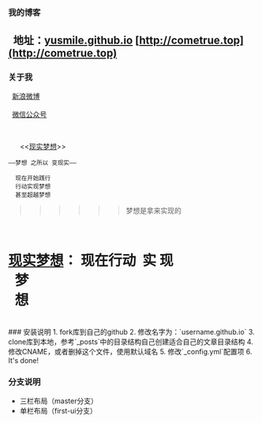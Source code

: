 ﻿### 我的博客
&nbsp;&nbsp;地址：[yusmile.github.io](http://yusmile.github.io)
	[http://cometrue.top](http://cometrue.top)
-------  
 

### 关于我
&nbsp;&nbsp;[新浪微博](http://weibo.com/1419491963) <br>  
&nbsp;&nbsp;[微信公众号](http://mp.weixin.qq.com/profile?src=3&timestamp=1476001418&ver=1&signature=rBJMn1rqlPiI8wy6UtBrnTBDEwQ7*zoZ5QE8NVwyP7YsuLK9Ji1HL1uFaLjUPxjcPz0zVlxikC4Uraas5OpizQ==)

<br>  



 
&nbsp;&nbsp;&nbsp;&nbsp;&nbsp;&nbsp;<<[现实梦想](http://cometrue.top)>>
 


`——梦想 之所以 变现实——`

      现在开始践行
      行动实现梦想
      甚至超越梦想

 
 

>>>>>>梦想是拿来实现的

<br> 

[现实梦想](http://cometrue.top)：
现在行动
&nbsp;实&nbsp;现<br>
&nbsp;&nbsp;梦<br>
&nbsp;&nbsp;想<br>
=====================


<br>  
### 安装说明
	1. fork库到自己的github
	2. 修改名字为：`username.github.io`
	3. clone库到本地，参考`_posts`中的目录结构自己创建适合自己的文章目录结构
	4. 修改CNAME，或者删掉这个文件，使用默认域名
	5. 修改`_config.yml`配置项
	6. It's done!



### 分支说明

- 三栏布局（master分支）
- 单栏布局（first-ui分支）
